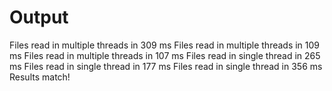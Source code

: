 # Output
Files read in multiple threads in 309 ms
Files read in multiple threads in 109 ms
Files read in multiple threads in 107 ms
Files read in single thread in 265 ms
Files read in single thread in 177 ms
Files read in single thread in 356 ms
Results match!
